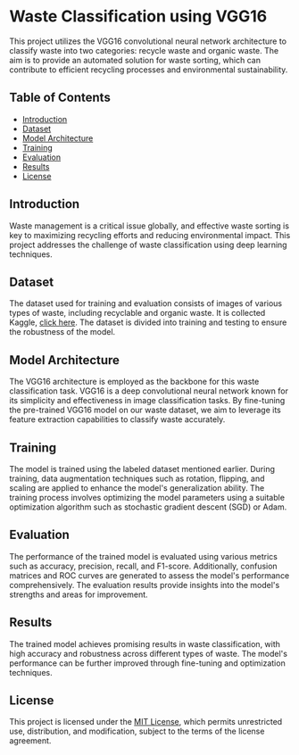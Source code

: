 # Waste Classification using VGG16

This project utilizes the VGG16 convolutional neural network architecture to classify waste into two categories: recycle waste and organic waste. The aim is to provide an automated solution for waste sorting, which can contribute to efficient recycling processes and environmental sustainability.

## Table of Contents

- [Introduction](#introduction)
- [Dataset](#dataset)
- [Model Architecture](#model-architecture)
- [Training](#training)
- [Evaluation](#evaluation)
- [Results](#results)
- [License](#license)

## Introduction

Waste management is a critical issue globally, and effective waste sorting is key to maximizing recycling efforts and reducing environmental impact. This project addresses the challenge of waste classification using deep learning techniques.

## Dataset

The dataset used for training and evaluation consists of images of various types of waste, including recyclable and organic waste. It is collected Kaggle, [click here](https://www.kaggle.com/datasets/techsash/waste-classification-data). The dataset is divided into training and testing to ensure the robustness of the model.

## Model Architecture

The VGG16 architecture is employed as the backbone for this waste classification task. VGG16 is a deep convolutional neural network known for its simplicity and effectiveness in image classification tasks. By fine-tuning the pre-trained VGG16 model on our waste dataset, we aim to leverage its feature extraction capabilities to classify waste accurately.

## Training

The model is trained using the labeled dataset mentioned earlier. During training, data augmentation techniques such as rotation, flipping, and scaling are applied to enhance the model's generalization ability. The training process involves optimizing the model parameters using a suitable optimization algorithm such as stochastic gradient descent (SGD) or Adam.

## Evaluation

The performance of the trained model is evaluated using various metrics such as accuracy, precision, recall, and F1-score. Additionally, confusion matrices and ROC curves are generated to assess the model's performance comprehensively. The evaluation results provide insights into the model's strengths and areas for improvement.

## Results

The trained model achieves promising results in waste classification, with high accuracy and robustness across different types of waste. The model's performance can be further improved through fine-tuning and optimization techniques.

## License

This project is licensed under the [MIT License](LICENSE), which permits unrestricted use, distribution, and modification, subject to the terms of the license agreement.
